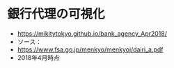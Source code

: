 # 銀行代理の可視化 
- https://mikitytokyo.github.io/bank_agency_Apr2018/
- ソース：
 - https://www.fsa.go.jp/menkyo/menkyoj/dairi_a.pdf
 - 2018年4月時点 
